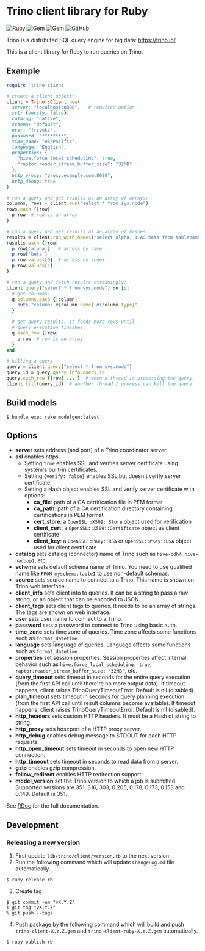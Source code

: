 # Trino client library for Ruby

[![Ruby](https://github.com/treasure-data/trino-client-ruby/actions/workflows/ruby.yml/badge.svg)](https://github.com/treasure-data/trino-client-ruby/actions/workflows/ruby.yml) [![Gem](https://img.shields.io/gem/v/trino-client)](https://rubygems.org/gems/trino-client) [![Gem](https://img.shields.io/gem/dt/trino-client)](https://rubygems.org/gems/trino-client) [![GitHub](https://img.shields.io/github/license/treasure-data/trino-client-ruby)]()

Trino is a distributed SQL query engine for big data:
https://trino.io/

This is a client library for Ruby to run queries on Trino.

## Example

```ruby
require 'trino-client'

# create a client object:
client = Trino::Client.new(
  server: "localhost:8880",   # required option
  ssl: {verify: false},
  catalog: "native",
  schema: "default",
  user: "frsyuki",
  password: "********",
  time_zone: "US/Pacific",
  language: "English",
  properties: {
    "hive.force_local_scheduling": true,
    "raptor.reader_stream_buffer_size": "32MB"
  },
  http_proxy: "proxy.example.com:8080",
  http_debug: true
)

# run a query and get results as an array of arrays:
columns, rows = client.run("select * from sys.node")
rows.each {|row|
  p row  # row is an array
}

# run a query and get results as an array of hashes:
results = client.run_with_names("select alpha, 1 AS beta from tablename")
results.each {|row|
  p row['alpha']   # access by name
  p row['beta']
  p row.values[0]  # access by index
  p row.values[1]
}

# run a query and fetch results streamingly:
client.query("select * from sys.node") do |q|
  # get columns:
  q.columns.each {|column|
    puts "column: #{column.name}.#{column.type}"
  }

  # get query results. it feeds more rows until
  # query execution finishes:
  q.each_row {|row|
    p row  # row is an array
  }
end

# killing a query
query = client.query("select * from sys.node")
query_id = query.query_info.query_id
query.each_row {|row| ... }  # when a thread is processing the query,
client.kill(query_id)  # another thread / process can kill the query.
```

## Build models

```
$ bundle exec rake modelgen:latest
```

## Options

* **server** sets address (and port) of a Trino coordinator server.
* **ssl** enables https.
  * Setting `true` enables SSL and verifies server certificate using system's built-in certificates.
  * Setting `{verify: false}` enables SSL but doesn't verify server certificate.
  * Setting a Hash object enables SSL and verify server certificate with options:
    * **ca_file**: path of a CA certification file in PEM format
    * **ca_path**: path of a CA certification directory containing certifications in PEM format
    * **cert_store**: a `OpenSSL::X509::Store` object used for verification
    * **client_cert**: a `OpenSSL::X509::Certificate` object as client certificate
    * **client_key**: a `OpenSSL::PKey::RSA` or `OpenSSL::PKey::DSA` object used for client certificate
* **catalog** sets catalog (connector) name of Trino such as `hive-cdh4`, `hive-hadoop1`, etc.
* **schema** sets default schema name of Trino. You need to use qualified name like `FROM myschema.table1` to use non-default schemas.
* **source** sets source name to connect to a Trino. This name is shown on Trino web interface.
* **client_info** sets client info to queries. It can be a string to pass a raw string, or an object that can be encoded to JSON.
* **client_tags** sets client tags to queries. It needs to be an array of strings. The tags are shown on web interface.
* **user** sets user name to connect to a Trino.
* **password** sets a password to connect to Trino using basic auth.
* **time_zone** sets time zone of queries. Time zone affects some functions such as `format_datetime`.
* **language** sets language of queries. Language affects some functions such as `format_datetime`.
* **properties** set session properties. Session properties affect internal behavior such as `hive.force_local_scheduling: true`, `raptor.reader_stream_buffer_size: "32MB"`, etc.
* **query_timeout** sets timeout in seconds for the entire query execution (from the first API call until there're no more output data). If timeout happens, client raises TrinoQueryTimeoutError. Default is nil (disabled).
* **plan_timeout** sets timeout in seconds for query planning execution (from the first API call until result columns become available). If timeout happens, client raises TrinoQueryTimeoutError. Default is nil (disabled).
* **http_headers** sets custom HTTP headers. It must be a Hash of string to string.
* **http_proxy** sets host:port of a HTTP proxy server.
* **http_debug** enables debug message to STDOUT for each HTTP requests.
* **http_open_timeout** sets timeout in seconds to open new HTTP connection.
* **http_timeout** sets timeout in seconds to read data from a server.
* **gzip** enables gzip compression.
* **follow_redirect** enables HTTP redirection support.
* **model_version** set the Trino version to which a job is submitted. Supported versions are 351, 316, 303, 0.205, 0.178, 0.173, 0.153 and 0.149. Default is 351.

See [RDoc](http://www.rubydoc.info/gems/presto-client/) for the full documentation.

## Development

### Releasing a new version

1. First update `lib/trino/client/version.rb` to the next version.
2. Run the following command which will update `ChangeLog.md` file automatically.
```
$ ruby release.rb
```

3. Create tag
```
$ git commit -am "vX.Y.Z"
$ git tag "vX.Y.Z"
% git push --tags
```

4. Push package by the following command which will build and push `trino-client-X.Y.Z.gem` and `trino-client-ruby-X.Y.Z.gem` automatically.
```
$ ruby publish.rb
```

